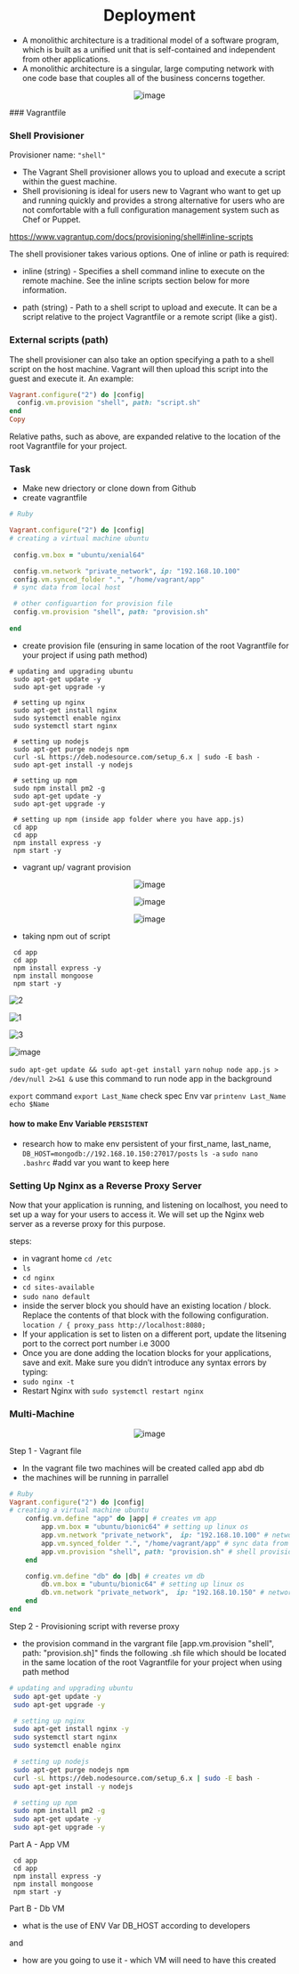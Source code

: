<div align="center">
  
# Deployment
  
  </div>

- A monolithic architecture is a traditional model of a software program, which is built as a unified unit that is self-contained and independent from other applications. 
- A monolithic architecture is a singular, large computing network with one code base that couples all of the business concerns together.

<div align="center">

![image](https://user-images.githubusercontent.com/104793540/184921543-4b31c936-140f-4dd0-a6e0-c4afd2a879d8.png)

  </div>
### Vagrantfile 


### Shell Provisioner
Provisioner name: `"shell"`
- The Vagrant Shell provisioner allows you to upload and execute a script within the guest machine.
- Shell provisioning is ideal for users new to Vagrant who want to get up and running quickly and provides a strong alternative for users who are not comfortable with a full configuration management system such as Chef or Puppet.

https://www.vagrantup.com/docs/provisioning/shell#inline-scripts

The shell provisioner takes various options. One of inline or path is required:

- inline (string) - Specifies a shell command inline to execute on the remote machine. See the inline scripts section below for more information.

- path (string) - Path to a shell script to upload and execute. It can be a script relative to the project Vagrantfile or a remote script (like a gist).


### External scripts  (path)
The shell provisioner can also take an option specifying a path to a shell script on the host machine. Vagrant will then upload this script into the guest and execute it. An example:

```ruby
Vagrant.configure("2") do |config|
  config.vm.provision "shell", path: "script.sh"
end
Copy
```
Relative paths, such as above, are expanded relative to the location of the root Vagrantfile for your project.


### Task 

- Make new driectory or clone down from Github 
- create vagrantfile 

```ruby 
# Ruby

Vagrant.configure("2") do |config|
# creating a virtual machine ubuntu 
    
 config.vm.box = "ubuntu/xenial64"

 config.vm.network "private_network", ip: "192.168.10.100"
 config.vm.synced_folder ".", "/home/vagrant/app" 
 # sync data from local host 

 # other configuartion for provision file
 config.vm.provision "shell", path: "provision.sh"
 
end 

```

- create provision file (ensuring in same location of the root Vagrantfile for your project if using path method) 

```
# updating and upgrading ubuntu 
 sudo apt-get update -y
 sudo apt-get upgrade -y

 # setting up nginx 
 sudo apt-get install nginx 
 sudo systemctl enable nginx
 sudo systemctl start nginx 

 # setting up nodejs 
 sudo apt-get purge nodejs npm 
 curl -sL https://deb.nodesource.com/setup_6.x | sudo -E bash -
 sudo apt-get install -y nodejs

 # setting up npm 
 sudo npm install pm2 -g
 sudo apt-get update -y
 sudo apt-get upgrade -y

 # setting up npm (inside app folder where you have app.js)
 cd app
 cd app
 npm install express -y 
 npm start -y 

```

- vagrant up/ vagrant provision
<div align="center">

![image](https://user-images.githubusercontent.com/104793540/184724237-c05b5345-97bb-4682-97f6-f29dcda3afeb.png)

![image](https://user-images.githubusercontent.com/104793540/184724374-8be65faa-1de0-489c-b2be-0685519a381f.png)

![image](https://user-images.githubusercontent.com/104793540/184724413-32912e77-23b8-463d-9699-d6076d5a1c53.png)

  </div>

- taking npm out of script 


```
 cd app
 cd app
 npm install express -y 
 npm install mongoose
 npm start -y 
 ```
 
 ![2](https://user-images.githubusercontent.com/104793540/184834037-ca125a05-de9a-4c41-a872-c59d82e709c8.PNG)
 
 ![1](https://user-images.githubusercontent.com/104793540/184833993-99257cae-e65c-4185-899e-cb064dd938e2.PNG)


![3](https://user-images.githubusercontent.com/104793540/184834077-8df26c13-678c-4be8-982c-7393b3351587.PNG)

 ![image](https://user-images.githubusercontent.com/104793540/184833959-ff9d5fc8-b812-4838-bd8e-eb1da6e9b69e.png)


`sudo apt-get update && sudo apt-get install yarn` 
`nohup node app.js > /dev/null 2>&1 &`
use this command to run node app in the background 

`export` command `export Last_Name`
check spec Env var `printenv Last_Name`
`echo $Name`


#### how to make Env Variable `PERSISTENT`
- research how to make env persistent of your first_name, last_name, `DB_HOST=mongodb://192.168.10.150:27017/posts`
`ls -a`
`sudo nano .bashrc` #add var you want to keep here 

### Setting Up Nginx as a Reverse Proxy Server
Now that your application is running, and listening on localhost, you need to set up a way for your users to access it. We will set up the Nginx web server as a reverse proxy for this purpose.

steps:
- in vagrant home `cd /etc `
- `ls `
- `cd nginx `
- `cd sites-available `
- `sudo nano default`
- inside the server block you should have an existing location / block. Replace the contents of that block with the following configuration. 
`location / {
      proxy_pass http://localhost:8080;`
- If your application is set to listen on a different port, update the litsening port to the correct port number i.e 3000
- Once you are done adding the location blocks for your applications, save and exit.
Make sure you didn’t introduce any syntax errors by typing:
- `sudo nginx -t `
- Restart Nginx with `sudo systemctl restart nginx`


### Multi-Machine 
<div align="center">

![image](https://user-images.githubusercontent.com/104793540/184921331-03857901-a0eb-467e-9cc6-26a5cd53a5ac.png)
  </div>
  
Step 1 - Vagrant file 
- In the vagrant file two machines will be created called app abd db
- the machines will be running in parrallel 

```ruby 
# Ruby
Vagrant.configure("2") do |config| 
# creating a virtual machine ubuntu 
    config.vm.define "app" do |app| # creates vm app
        app.vm.box = "ubuntu/bionic64" # setting up linux os 
        app.vm.network "private_network",  ip: "192.168.10.100" # network setup for nginx web server for app machine 
        app.vm.synced_folder ".", "/home/vagrant/app" # sync data from local host 
        app.vm.provision "shell", path: "provision.sh" # shell provisioner for script and location path 
    end

    config.vm.define "db" do |db| # creates vm db
        db.vm.box = "ubuntu/bionic64" # setting up linux os 
        db.vm.network "private_network",  ip: "192.168.10.150" # network setup for nginx web server for db machine
    end 
end 
```

Step 2 - Provisioning script with reverse proxy 
-  the provision command in the vargrant file [app.vm.provision "shell", path: "provision.sh]" finds the following .sh file which should be located in the same location of the root Vagrantfile for your project when  using path method

```provision.sh 
# updating and upgrading ubuntu 
 sudo apt-get update -y 
 sudo apt-get upgrade -y

 # setting up nginx 
 sudo apt-get install nginx -y
 sudo systemctl start nginx 
 sudo systemctl enable nginx 

 # setting up nodejs 
 sudo apt-get purge nodejs npm  
 curl -sL https://deb.nodesource.com/setup_6.x | sudo -E bash -
 sudo apt-get install -y nodejs  

 # setting up npm 
 sudo npm install pm2 -g
 sudo apt-get update -y
 sudo apt-get upgrade -y
```

Part A - App VM 
```
 cd app
 cd app
 npm install express -y 
 npm install mongoose
 npm start -y 
 ```
 
 Part B - Db VM 
 - what is the use of ENV Var DB_HOST according to developers 
 
 and 
 
 
 - how are you going to use it - which VM will need to have this created
